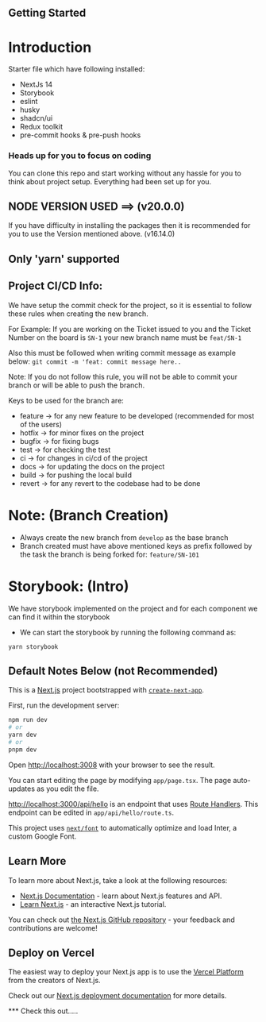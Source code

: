 ## Getting Started

# Introduction

Starter file which have following installed:

- NextJs 14
- Storybook
- eslint
- husky
- shadcn/ui
- Redux toolkit
- pre-commit hooks & pre-push hooks

### Heads up for you to focus on coding

You can clone this repo and start working without any hassle for you to think about project setup.
Everything had been set up for you.

## NODE VERSION USED ==> (v20.0.0)

If you have difficulty in installing the packages then it is recommended for you to use the Version mentioned above. (v16.14.0)

## Only 'yarn' supported

## Project CI/CD Info:

We have setup the commit check for the project, so it is essential to follow these rules when creating the new branch.

For Example: If you are working on the Ticket issued to you and the Ticket Number on the board is `SN-1` your new branch name must be `feat/SN-1`

Also this must be followed when writing commit message as example below:
`git commit -m 'feat: commit message here..`

Note: If you do not follow this rule, you will not be able to commit your branch or will be able to push the branch.

Keys to be used for the branch are:

- feature -> for any new feature to be developed (recommended for most of the users)
- hotfix -> for minor fixes on the project
- bugfix -> for fixing bugs
- test -> for checking the test
- ci -> for changes in ci/cd of the project
- docs -> for updating the docs on the project
- build -> for pushing the local build
- revert -> for any revert to the codebase had to be done

# Note: (Branch Creation)

- Always create the new branch from `develop` as the base branch
- Branch created must have above mentioned keys as prefix followed by the task the branch is being forked for: `feature/SN-101`

# Storybook: (Intro)

We have storybook implemented on the project and for each component we can find it within the storybook

- We can start the storybook by running the following command as:

```
yarn storybook
```

## Default Notes Below (not Recommended)

This is a [Next.js](https://nextjs.org/) project bootstrapped with [`create-next-app`](https://github.com/vercel/next.js/tree/canary/packages/create-next-app).

First, run the development server:

```bash
npm run dev
# or
yarn dev
# or
pnpm dev
```

Open [http://localhost:3008](http://localhost:3008) with your browser to see the result.

You can start editing the page by modifying `app/page.tsx`. The page auto-updates as you edit the file.

[http://localhost:3000/api/hello](http://localhost:3000/api/hello) is an endpoint that uses [Route Handlers](https://beta.nextjs.org/docs/routing/route-handlers). This endpoint can be edited in `app/api/hello/route.ts`.

This project uses [`next/font`](https://nextjs.org/docs/basic-features/font-optimization) to automatically optimize and load Inter, a custom Google Font.

## Learn More

To learn more about Next.js, take a look at the following resources:

- [Next.js Documentation](https://nextjs.org/docs) - learn about Next.js features and API.
- [Learn Next.js](https://nextjs.org/learn) - an interactive Next.js tutorial.

You can check out [the Next.js GitHub repository](https://github.com/vercel/next.js/) - your feedback and contributions are welcome!

## Deploy on Vercel

The easiest way to deploy your Next.js app is to use the [Vercel Platform](https://vercel.com/new?utm_medium=default-template&filter=next.js&utm_source=create-next-app&utm_campaign=create-next-app-readme) from the creators of Next.js.

Check out our [Next.js deployment documentation](https://nextjs.org/docs/deployment) for more details.

\*\*\* Check this out.....
